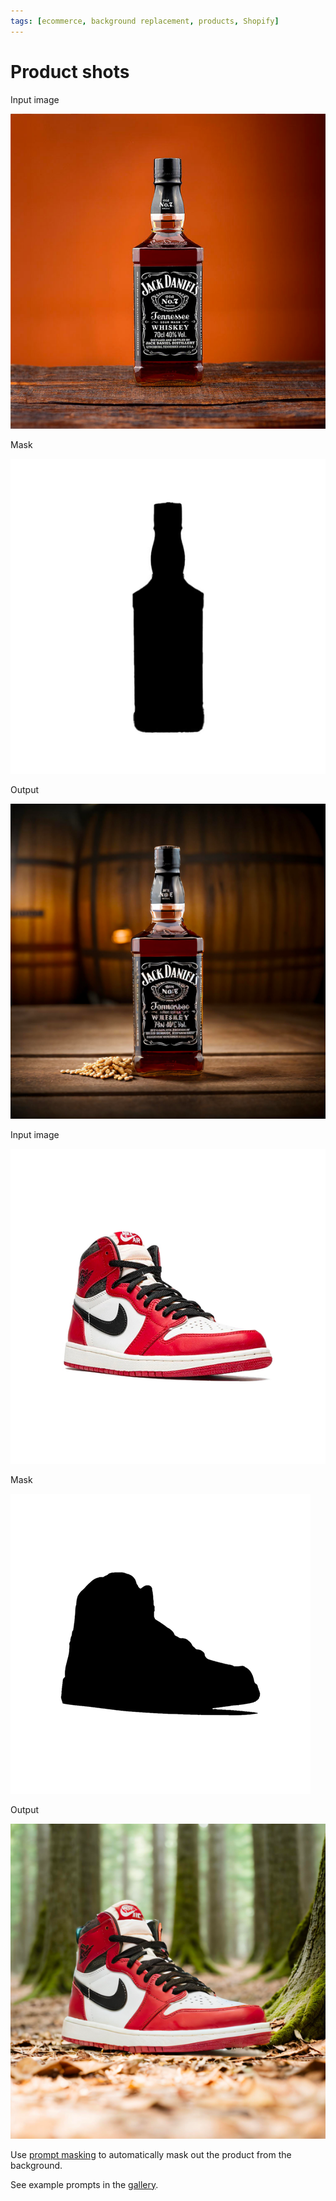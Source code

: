 ```yaml
---
tags: [ecommerce, background replacement, products, Shopify]
---
```


# Product shots

<div style={{ display: "grid", 'grid-template-columns': '1fr 1fr 1fr', gap: '1.5rem' }}>
<div>
<figcaption>Input image</figcaption>

![source.png](./img/product-input1.png)
</div>

<div>
<figcaption>Mask</figcaption>

![generated.png](./img/product-mask1.png)
</div>

<div>
<figcaption>Output</figcaption>

![generated.png](./img/product-output1.png)
</div>

<div>
<figcaption>Input image</figcaption>

![source.png](./img/product-input2.png)
</div>

<div>
<figcaption>Mask</figcaption>

![generated.png](./img/product-mask2.png)
</div>

<div>
<figcaption>Output</figcaption>

![generated.png](./img/product-output2.png)
</div>
</div>


Use [prompt masking](/docs/features/prompt-masking) to automatically mask out the product from the background.

See example prompts in the [gallery](https://www.astria.ai/gallery?text=mask_prompt).
